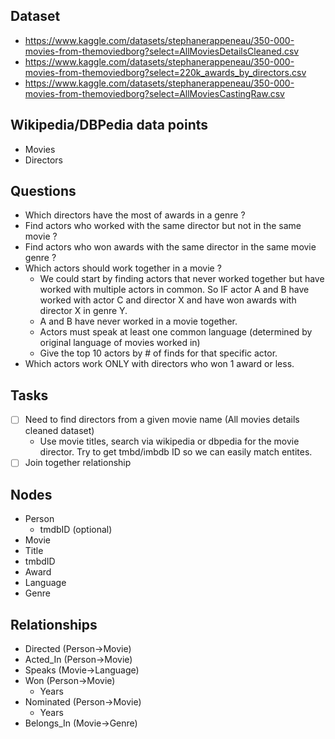 ## Dataset

- https://www.kaggle.com/datasets/stephanerappeneau/350-000-movies-from-themoviedborg?select=AllMoviesDetailsCleaned.csv
- https://www.kaggle.com/datasets/stephanerappeneau/350-000-movies-from-themoviedborg?select=220k_awards_by_directors.csv
- https://www.kaggle.com/datasets/stephanerappeneau/350-000-movies-from-themoviedborg?select=AllMoviesCastingRaw.csv

## Wikipedia/DBPedia data points

- Movies
- Directors

## Questions

- Which directors have the most of awards in a genre ?
- Find actors who worked with the same director but not in the same movie ?
- Find actors who won awards with the same director in the same movie genre ?
- Which actors should work together in a movie ?
  - We could start by finding actors that never worked together but have worked with multiple actors in common. So IF actor A and B have worked with actor C and director X and have won awards with director X in genre Y.
  - A and B have never worked in a movie together.
  - Actors must speak at least one common language (determined by original language of movies worked in)
  - Give the top 10 actors by # of finds for that specific actor.
- Which actors work ONLY with directors who won 1 award or less.

## Tasks

- [ ] Need to find directors from a given movie name (All movies details cleaned dataset)
  - Use movie titles, search via wikipedia or dbpedia for the movie director. Try to get tmbd/imbdb ID so we can easily match entites.
- [ ] Join together relationship

## Nodes
- Person
  - tmdbID (optional)
- Movie
 - Title
 - tmbdID
- Award
- Language
- Genre

## Relationships

- Directed (Person->Movie)
- Acted_In (Person->Movie)
- Speaks (Movie->Language)
- Won (Person->Movie)
  - Years
- Nominated (Person->Movie)
  - Years
- Belongs_In (Movie->Genre)